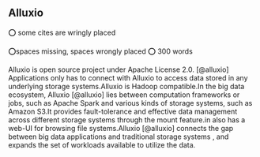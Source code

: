 ## Alluxio

:o: some cites are wringly placed

:o:spaces missing, spaces wrongly placed
:o: 300 words

Alluxio is open source project under Apache License 2.0. [@alluxio] Applications only has to connect with Alluxio to access data stored in any underlying storage systems.Alluxio is Hadoop compatible.In the big data ecosystem, Alluxio [@alluxio] lies between computation frameworks or jobs, such as Apache Spark and various kinds of storage systems, such as Amazon S3.It provides fault-tolerance and effective data management across different storage systems through the mount feature.in also has a web-UI for browsing file systems.Alluxio [@alluxio] connects the gap between big data applications and traditional storage systems , and expands the set of workloads available to utilize the data. 
